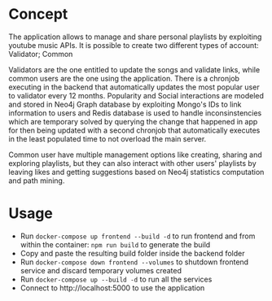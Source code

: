 # Concept
The application allows to manage and share personal playlists by exploiting youtube music APIs. It is possible to create two different types of account: Validator; Common

Validators are the one entitled to update the songs and validate links, while common users are the one using the application. There is a chronjob executing in the backend that automatically updates the most popular user to validator every 12 months. Popularity and Social interactions are modeled and stored in Neo4j Graph database by exploiting Mongo's IDs to link information to users and Redis database is used to handle inconsinstencies which are temporary solved by querying the change that happened in app for then being updated with a second chronjob that automatically executes in the least populated time to not overload the main server.

Common user have multiple management options like creating, sharing and exploring playlists, but they can also interact with other users' playlists by leaving likes and getting suggestions based on Neo4j statistics computation and path mining.

# Usage
* Run ```docker-compose up frontend --build -d``` to run frontend and from within the container: ```npm run build``` to generate the build
* Copy and paste the resulting build folder inside the backend folder
* Run ```docker-compose down frontend --volumes``` to shutdown frontend service and discard temporary volumes created
* Run ```docker-compose up --build -d``` to run all the services
* Connect to http://localhost:5000 to use the application